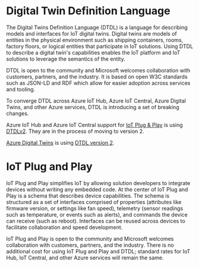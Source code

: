 # Digital Twin Definition Language

The Digital Twins Definition Language (DTDL) is a language for describing models and interfaces for IoT digital twins. Digital twins are models of entities in the physical environment such as shipping containers, rooms, factory floors, or logical entities that participate in IoT solutions. Using DTDL to describe a digital twin's capabilities enables the IoT platform and IoT solutions to leverage the semantics of the entity.

DTDL is open to the community and Microsoft welcomes collaboration with customers, partners, and the industry. It is based on open W3C standards such as JSON-LD and RDF which allow for easier adoption across services and tooling.

To converge DTDL across Azure IoT Hub, Azure IoT Central, Azure Digital Twins, and other Azure services, DTDL is introducing a set of breaking changes.

Azure IoT Hub and Azure IoT Central support for [IoT Plug & Play](#iot-plug-and-play) is using [DTDLv2](v2/dtdlv2.md). They are in the process of moving to version 2.

[Azure Digital Twins](https://azure.microsoft.com/en-us/services/digital-twins/) is using [DTDL version 2](v2/dtdlv2.md).

# IoT Plug and Play

IoT Plug and Play simplifies IoT by allowing solution developers to integrate devices without writing any embedded code. At the center of IoT Plug and Play is a schema that describes device capabilities. The schema is structured as a set of interfaces comprised of properties (attributes like firmware version, or settings like fan speed), telemetry (sensor readings such as temperature, or events such as alerts), and commands the device can receive (such as reboot). Interfaces can be reused across devices to facilitate collaboration and speed development.

IoT Plug and Play is open to the community and Microsoft welcomes collaboration with customers, partners, and the industry. There is no additional cost for using IoT Plug and Play and DTDL; standard rates for IoT Hub, IoT Central, and other Azure services will remain the same. 
